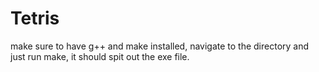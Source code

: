 # Tetris

make sure to have g++ and make installed, navigate to the directory and just run make, it should spit out the exe file.

